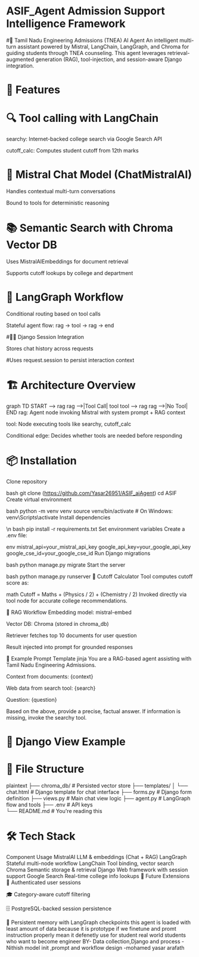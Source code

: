 # ASIF_Agent  Admission Support Intelligence Framework
#📘 Tamil Nadu Engineering Admissions (TNEA) AI Agent
An intelligent multi-turn assistant powered by Mistral, LangChain, LangGraph, and Chroma for guiding students through TNEA counseling. This agent leverages retrieval-augmented generation (RAG), tool-injection, and session-aware Django integration.

# 🚀 Features
# 🔍 Tool calling with LangChain

searchy: Internet-backed college search via Google Search API

cutoff_calc: Computes student cutoff from 12th marks

# 🧠 Mistral Chat Model (ChatMistralAI)

Handles contextual multi-turn conversations

Bound to tools for deterministic reasoning

# 📚 Semantic Search with Chroma Vector DB

Uses MistralAIEmbeddings for document retrieval

Supports cutoff lookups by college and department

# 🧩 LangGraph Workflow

Conditional routing based on tool calls

Stateful agent flow: rag → tool → rag → end

#🕵️‍♂️ Django Session Integration

Stores chat history across requests

#Uses request.session to persist interaction context

# 🏗️ Architecture Overview

graph TD
  START --> rag
  rag -->|Tool Call| tool
  tool --> rag
  rag -->|No Tool| END
rag: Agent node invoking Mistral with system prompt + RAG context

tool: Node executing tools like searchy, cutoff_calc

Conditional edge: Decides whether tools are needed before responding

# 📦 Installation
Clone repository

bash
git clone (https://github.com/Yasar26951/ASIF_aiAgent)
cd ASIF
Create virtual environment

bash
python -m venv venv
source venv/bin/activate  # On Windows: venv\Scripts\activate
Install dependencies

\n
bash
pip install -r requirements.txt
Set environment variables Create a .env file:

env
mistral_api=your_mistral_api_key
google_api_key=your_google_api_key
google_cse_id=your_google_cse_id
Run Django migrations

bash
python manage.py migrate
Start the server

bash
python manage.py runserver
🧮 Cutoff Calculator
Tool computes cutoff score as:

math
Cutoff = Maths + (Physics / 2) + (Chemistry / 2)
Invoked directly via tool node for accurate college recommendations.

🧠 RAG Workflow
Embedding model: mistral-embed

Vector DB: Chroma (stored in chroma_db)

Retriever fetches top 10 documents for user question

Result injected into prompt for grounded responses

📝 Example Prompt Template
jinja
You are a RAG-based agent assisting with Tamil Nadu Engineering Admissions.

Context from documents:
{context}

Web data from search tool:
{search}

Question:
{question}

Based on the above, provide a precise, factual answer. If information is missing, invoke the searchy tool.
# 💬 Django View Example

# 📁 File Structure
plaintext
├── chroma_db/              # Persisted vector store
├── templates/
│   └── chat.html           # Django template for chat interface
├── forms.py                # Django form definition
├── views.py                # Main chat view logic
├── agent.py                # LangGraph flow and tools
├── .env                    # API keys      
└── README.md               # You're reading this
# 🛠️ Tech Stack
Component	Usage
MistralAI	LLM & embeddings (Chat + RAG)
LangGraph	Stateful multi-node workflow
LangChain	Tool binding, vector search
Chroma	Semantic storage & retrieval
Django	Web framework with session support
Google Search	Real-time college info lookups
🙌 Future Extensions
🔑 Authenticated user sessions

🎓 Category-aware cutoff filtering

🗄️ PostgreSQL-backed session persistence

🧠 Persistent memory with LangGraph checkpoints
this agent is loaded with least amount of data  because it is prototype if we finetune and promt instruction properly mean it defenetly use for student real world students who want to become engineer
BY-
Data collection,Django and process -Nithish
model init ,prompt and workflow design -mohamed yasar arafath

